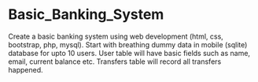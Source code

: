 # Basic_Banking_System
Create a basic banking system using web development (html, css, bootstrap, php, mysql). Start with breathing dummy data in mobile (sqlite) database for upto 10 users. User table will have basic fields such as name, email, current balance etc. Transfers table will record all transfers happened.
